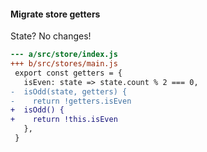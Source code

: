 #### Migrate store getters


State? No changes!

```diff
--- a/src/store/index.js
+++ b/src/stores/main.js
 export const getters = {
   isEven: state => state.count % 2 === 0,
-  isOdd(state, getters) {
-    return !getters.isEven
+  isOdd() {
+    return !this.isEven
   },
 }
```


<aside class="notes">
</aside>
